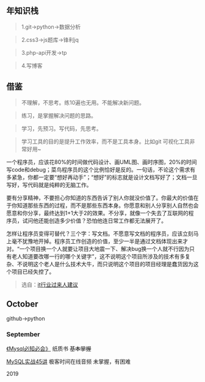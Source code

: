 ## 年知识栈

>1.git->python->数据分析

>2.css3->js题库->锋利jq

>3.php-api开发->tp

>4.写博客


## 借鉴
>不理解，不思考。练10遍也无用。不能解决新问题。

>练习，是掌握解决问题的思路。

>学习，先预习。写代码，先思考。

>学习工具的目的是提升工作效率，而不是工具本身。比如git 可视化工具非常好用~

一个程序员，应该花80%的时间做代码设计、画UML图、画时序图，20%的时间写code和debug；菜鸟程序员的这个比例恰好是反的。一句话，不论这个需求有多紧急，你都一定要“想好再动手”；“想好”的标志就是设计文档写好了；文档一旦写好，写代码就是纯粹的无脑工作。

要有分享精神，不要担心你知道的东西告诉了别人你就没价值了。你最大的价值在于你知道那些东西的过程，而不是那些东西本身。你愿意和别人分享别人自然也会愿意和你分享，最终达到1+1大于2的效果。不分享，就像一个失去了互联网的程序员，试问他还能创造多少价值？恐怕他连日常工作都无法展开了。

怎样让程序员变得可替代？三个字：写文档。不愿意写文档的程序员，应该立刻马上毫不犹豫地开掉。程序员工作创造的价值，至少一半是通过文档体现出来才对。“一个项目换一个人就要让项目大地震一下、解决bug换一个人就不行因为只有老人知道要改哪一行的哪个关键字”，这不说明这个项目所涉及的技术有多复杂、不说明这个老人是什么技术大牛，而只说明这个项目的项目经理是蠢货因为这个项目已经失控了。

>选自：[it行业过来人建议](https://www.huxiu.com/article/322428.html)

## October

github->python

### September

[《Mysql必知必会》](https://book.douban.com/subject/3354490/) 纸质书   ~~基本掌握~~

[MySQL实战45讲](https://time.geekbang.org/column/intro/139)  极客时间在线音频  未掌握，有困难

2019

